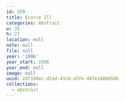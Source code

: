 ```yaml
---
id: 359
title: Ecorce Ill
categories: Abstrait
w: 35
h: 27
location: null
note: null
file: null
year: '1996'
year_start: 1996
year_end: null
image: null
uuid: 2d7108ec-d2ad-43c6-a5fe-487e148b958b
collections:
  - abstrait
---
```


